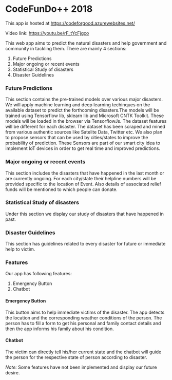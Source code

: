 # CodeFunDo++ 2018
This app is hosted at https://codeforgood.azurewebsites.net/

Video link: https://youtu.be/rF_tYcFjgco

This web app aims to predict the natural disasters and help government and community in tackling them. There are mainly 4 sections:

1. Future Predictions 
2. Major ongoing or recent events
3. Statistical Study of disasters
4. Disaster Guidelines

### Future Predictions
This section contains the pre-trained models over various major disasters. We will apply machine learning and deep learning techinques on the available dataset to predict the forthcoming disasters.The models will be trained using Tensorflow lib, sklearn lib and Microsoft CNTK Toolkit. These models will be loaded in the browser via TensorflowJs. The dataset features will be different for each disaster. The dataset has been scraped and mined from various authentic sources like Satelite Data, Twitter etc.
We also plan to propose sensors that can be used by cities/states to improve the probability of prediction. These Sensors are part of our smart city idea to implement IoT devices in order to get real time and improved predictions. 

### Major ongoing or recent events
This section includes the disasters that have happened in the last month or are currently ongoing. For each city/state their helpline numbers will be provided specific to the location of Event.
Also details of associated relief funds will be mentioned to which people can donate.

### Statistical Study of disasters
Under this section we display our study of disasters that have happened in past.

### Disaster Guidelines
This section has guidelines related to every disaster for future or immediate help to victim.

### Features
Our app has following features:
1. Emergency Button
2. Chatbot

#### Emergency Button 
This button aims to help immediate victims of the disaster. The app detects the location and the corresponding weather conditions of the person. The person has to fill a form to get his personal and family contact details and then the app informs his family about his condition.

#### Chatbot
The victim can directly tell his/her current state and the chatbot will guide the person for the respective state of person according to disaster.

*Note:* Some features have not been implemented and display our future desire.
